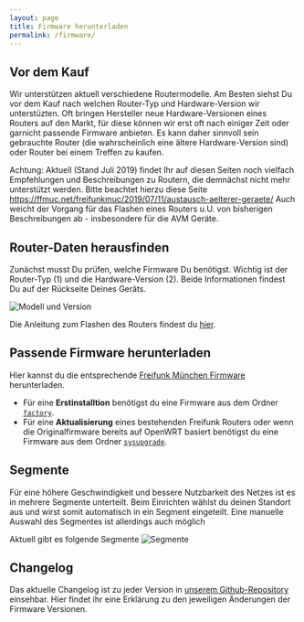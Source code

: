 ```yaml
---
layout: page
title: Firmware herunterladen
permalink: /firmware/
---
```


## Vor dem Kauf

Wir unterstützen aktuell verschiedene Routermodelle. Am Besten siehst Du vor dem Kauf nach welchen Router-Typ und Hardware-Version wir unterstüzten. Oft bringen Hersteller neue Hardware-Versionen eines Routers auf den Markt, für diese können wir erst oft nach einiger Zeit oder garnicht passende Firmware anbieten. Es kann daher sinnvoll sein gebrauchte Router (die wahrscheinlich eine ältere Hardware-Version sind) oder Router bei einem Treffen zu kaufen.

Achtung: Aktuell (Stand Juli 2019) findet Ihr auf diesen Seiten noch vielfach Empfehlungen und Beschreibungen zu Routern, die demnächst nicht mehr unterstützt werden. Bitte beachtet hierzu diese Seite https://ffmuc.net/freifunkmuc/2019/07/11/austausch-aelterer-geraete/
Auch weicht der Vorgang für das Flashen eines Routers u.U. von bisherigen Beschreibungen ab - insbesondere für die AVM Geräte.

## Router-Daten herausfinden

Zunächst musst Du prüfen, welche Firmware Du benötigst. Wichtig ist der Router-Typ (1) und die Hardware-Version (2). Beide Informationen findest Du auf der Rückseite Deines Geräts.

![Modell und Version](/assets/router-flashen/guide-14.jpg)



Die Anleitung zum Flashen des Routers findest du [hier][router-flashen].

## Passende Firmware herunterladen

Hier kannst du die entsprechende [Freifunk München Firmware](https://firmware.ffmuc.net/) herunterladen.

* Für eine **Erstinstalltion** benötigst du eine Firmware aus dem Ordner [`factory`](https://firmware.ffmuc.net/stable/factory).
* Für eine **Aktualisierung** eines bestehenden Freifunk Routers oder wenn die Originalfirmware bereits auf OpenWRT basiert benötigst du eine Firmware aus dem Ordner [`sysupgrade`](https://firmware.ffmuc.net/stable/sysupgrade).

## Segmente

Für eine höhere Geschwindigkeit und bessere Nutzbarkeit des Netzes ist es in mehrere Segmente unterteilt. Beim Einrichten wählst du deinen Standort aus und wirst somit automatisch in ein Segment eingeteilt. Eine manuelle Auswahl des Segmentes ist allerdings auch möglich

Aktuell gibt es folgende Segmente
![Segmente](/assets/ipv6.png)

## Changelog

Das aktuelle Changelog ist zu jeder Version in [unserem Github-Repository](https://github.com/freifunkMUC/site-ffm/blob/stable/CHANGELOG.md) einsehbar.
Hier findet ihr eine Erklärung zu den jeweiligen Änderungen der Firmware Versionen.

[hardware]: https://wiki.freifunk.net/Kategorie:Hardware
[router-flashen]: /router-flashen/

